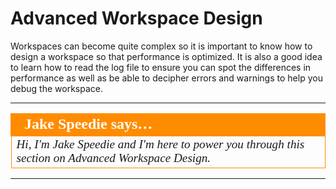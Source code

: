 # Advanced Workspace Design #

Workspaces can become quite complex so it is important to know how to design a workspace so that performance is optimized. It is also a good idea to learn how to read the log file to ensure you can spot the differences in performance as well as be able to decipher errors and warnings to help you debug the workspace. 

---

<table style="border-spacing: 0px">
<tr>
<td style="vertical-align:middle;background-color:darkorange;border: 2px solid darkorange">
<i class="fa fa-quote-left fa-lg fa-pull-left fa-fw" style="color:white;padding-right: 12px;vertical-align:text-top"></i>
<span style="color:white;font-size:x-large;font-weight: bold;font-family:serif">Jake Speedie says…</span>
</td>
</tr>

<tr>
<td style="border: 1px solid darkorange">
<span style="font-family:serif; font-style:italic; font-size:larger">
Hi, I'm Jake Speedie and I'm here to power you through this section on Advanced Workspace Design. 
</span>
</td>
</tr>
</table>

---